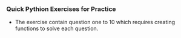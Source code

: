 ### Quick Pythion Exercises for Practice
- The exercise contain question one to 10 which requires creating functions to solve each question.
